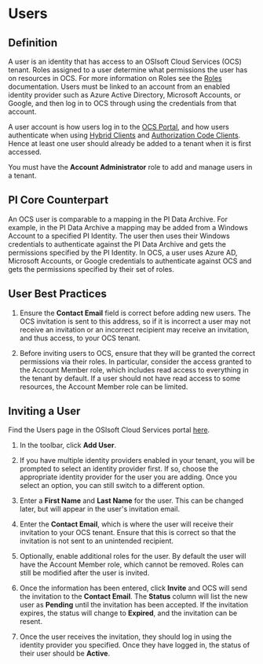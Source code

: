 # Users

## Definition

A user is an identity that has access to an OSIsoft Cloud Services (OCS) tenant. Roles assigned to a user determine what permissions the user has on resources in OCS. For more information on Roles see the [Roles](#TODO) documentation. Users must be linked to an account from an enabled identity provider such as Azure Active Directory, Microsoft Accounts, or Google, and then log in to OCS through using the credentials from that account.

A user account is how users log in to the [OCS Portal](https://cloud.osisoft.com), and how users authenticate when using [Hybrid Clients](#TODO?) and [Authorization Code Clients](#TODO?). Hence at least one user should already be added to a tenant when it is first accessed.

You must have the **Account Administrator** role to add and manage users in a tenant.

## PI Core Counterpart

An OCS user is comparable to a mapping in the PI Data Archive. For example, in the PI Data Archive a mapping may be added from a Windows Account to a specified PI Identity. The user then uses their Windows credentials to authenticate against the PI Data Archive and gets the permissions specified by the PI Identity. In OCS, a user uses Azure AD, Microsoft Accounts, or Google credentials to authenticate against OCS and gets the permissions specified by their set of roles.

## User Best Practices

1. Ensure the **Contact Email** field is correct before adding new users. The OCS invitation is sent to this address, so if it is incorrect a user may not receive an invitation or an incorrect recipient may receive an invitation, and thus access, to your OCS tenant.

1. Before inviting users to OCS, ensure that they will be granted the correct permissions via their roles. In particular, consider the access granted to the Account Member role, which includes read access to everything in the tenant by default. If a user should not have read access to some resources, the Account Member role can be limited.

## Inviting a User

Find the Users page in the OSIsoft Cloud Services portal [here](https://cloud.osisoft.com/users).

1. In the toolbar, click **Add User**.

1. If you have multiple identity providers enabled in your tenant, you will be prompted to select an identity provider first. If so, choose the appropriate identity provider for the user you are adding. Once you select an option, you can still switch to a different option.

1. Enter a **First Name** and **Last Name** for the user. This can be changed later, but will appear in the user's invitation email.

1. Enter the **Contact Email**, which is where the user will receive their invitation to your OCS tenant. Ensure that this is correct so that the invitation is not sent to an unintended recipient.

1. Optionally, enable additional roles for the user. By default the user will have the Account Member role, which cannot be removed. Roles can still be modified after the user is invited.

1. Once the information has been entered, click **Invite** and OCS will send the invitation to the **Contact Email**. The **Status** column will list the new user as **Pending** until the invitation has been accepted. If the invitation expires, the status will change to **Expired**, and the invitation can be resent.

1. Once the user receives the invitation, they should log in using the identity provider you specified. Once they have logged in, the status of their user should be **Active**.
